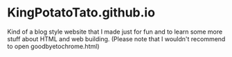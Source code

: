 # KingPotatoTato.github.io
Kind of a blog style website that I made just for fun and to learn some more stuff about HTML and web building.
(Please note that I wouldn't recommend to open goodbyetochrome.html)
